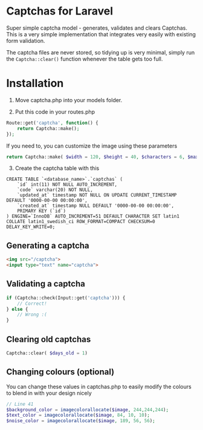 Captchas for Laravel
====================

Super simple captcha model - generates, validates and clears Captchas. This is a very simple implementation that integrates very easily with existing form validation.

The captcha files are never stored, so tidying up is very minimal, simply run the ``Captcha::clear()`` function whenever the table gets too full.

Installation
============

1) Move captcha.php into your models folder.

2) Put this code in your routes.php
```PHP
Route::get('captcha', function() {
	return Captcha::make();
});
```
If you need to, you can customize the image using these parameters
```PHP
return Captcha::make( $width = 120, $height = 40, $characters = 6, $max_rotation = 25 );
```

3) Create the captcha table with this
```MySQL
CREATE TABLE `<database_name>`.`captchas` (
	`id` int(11) NOT NULL AUTO_INCREMENT,
	`code` varchar(20) NOT NULL,
	`updated_at` timestamp NOT NULL ON UPDATE CURRENT_TIMESTAMP DEFAULT '0000-00-00 00:00:00',
	`created_at` timestamp NULL DEFAULT '0000-00-00 00:00:00',
	PRIMARY KEY (`id`)
) ENGINE=`InnoDB` AUTO_INCREMENT=51 DEFAULT CHARACTER SET latin1 COLLATE latin1_swedish_ci ROW_FORMAT=COMPACT CHECKSUM=0 DELAY_KEY_WRITE=0;
```

Generating a captcha
--------------------
```HTML
<img src="/captcha">
<input type="text" name="captcha">
```

Validating a captcha
--------------------
```PHP
if (Captcha::check(Input::get('captcha'))) {
	// Correct!
} else {
	// Wrong :(
}
```

Clearing old captchas
---------------------
```PHP
Captcha::clear( $days_old = 1)
```

Changing colours (optional)
----------------
You can change these values in captchas.php to easily modify the colours to blend in with your design nicely
```PHP
// Line 41
$background_color = imagecolorallocate($image, 244,244,244);
$text_color = imagecolorallocate($image, 84, 10, 10);
$noise_color = imagecolorallocate($image, 189, 56, 56);
```

